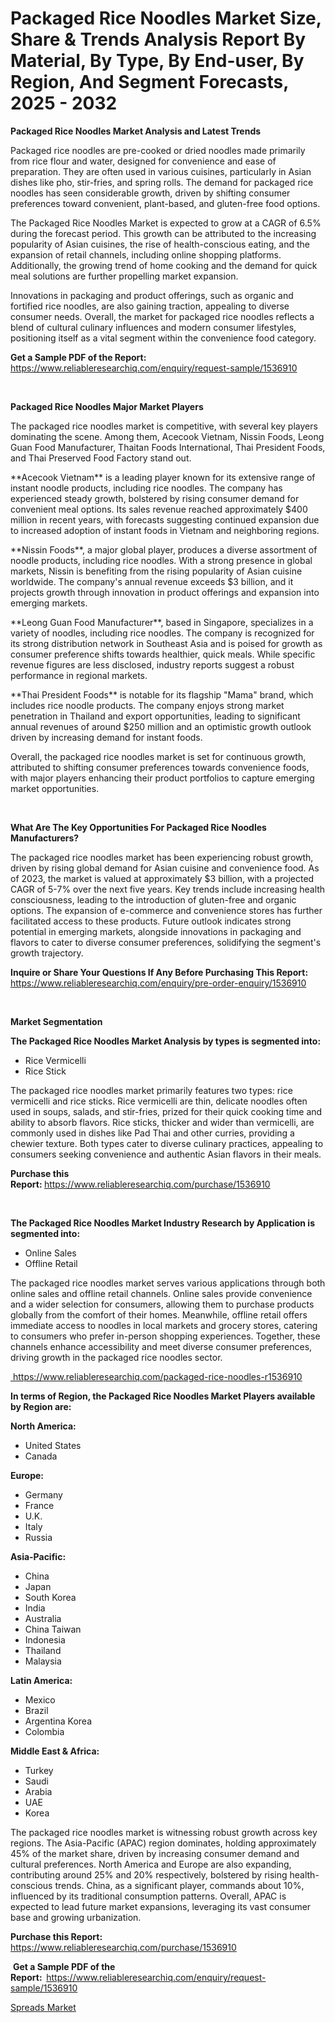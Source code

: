 <p><h1>Packaged Rice Noodles Market Size, Share & Trends Analysis Report By Material, By Type, By End-user, By Region, And Segment Forecasts, 2025 - 2032</h1></p><p><strong>Packaged Rice Noodles Market Analysis and Latest Trends</strong></p>
<p><p>Packaged rice noodles are pre-cooked or dried noodles made primarily from rice flour and water, designed for convenience and ease of preparation. They are often used in various cuisines, particularly in Asian dishes like pho, stir-fries, and spring rolls. The demand for packaged rice noodles has seen considerable growth, driven by shifting consumer preferences toward convenient, plant-based, and gluten-free food options. </p><p>The Packaged Rice Noodles Market is expected to grow at a CAGR of 6.5% during the forecast period. This growth can be attributed to the increasing popularity of Asian cuisines, the rise of health-conscious eating, and the expansion of retail channels, including online shopping platforms. Additionally, the growing trend of home cooking and the demand for quick meal solutions are further propelling market expansion. </p><p>Innovations in packaging and product offerings, such as organic and fortified rice noodles, are also gaining traction, appealing to diverse consumer needs. Overall, the market for packaged rice noodles reflects a blend of cultural culinary influences and modern consumer lifestyles, positioning itself as a vital segment within the convenience food category.</p></p>
<p><strong>Get a Sample PDF of the Report:&nbsp;</strong> <a href="https://www.reliableresearchiq.com/enquiry/request-sample/1536910?utm_campaign=3524&utm_medium=2&utm_source=Github&utm_content=ia&utm_term=07042025&utm_id=packaged-rice-noodles">https://www.reliableresearchiq.com/enquiry/request-sample/1536910</a></p>
<p>&nbsp;</p>
<p><strong>Packaged Rice Noodles Major Market Players</strong></p>
<p><p>The packaged rice noodles market is competitive, with several key players dominating the scene. Among them, Acecook Vietnam, Nissin Foods, Leong Guan Food Manufacturer, Thaitan Foods International, Thai President Foods, and Thai Preserved Food Factory stand out.</p><p>**Acecook Vietnam** is a leading player known for its extensive range of instant noodle products, including rice noodles. The company has experienced steady growth, bolstered by rising consumer demand for convenient meal options. Its sales revenue reached approximately $400 million in recent years, with forecasts suggesting continued expansion due to increased adoption of instant foods in Vietnam and neighboring regions.</p><p>**Nissin Foods**, a major global player, produces a diverse assortment of noodle products, including rice noodles. With a strong presence in global markets, Nissin is benefiting from the rising popularity of Asian cuisine worldwide. The company's annual revenue exceeds $3 billion, and it projects growth through innovation in product offerings and expansion into emerging markets.</p><p>**Leong Guan Food Manufacturer**, based in Singapore, specializes in a variety of noodles, including rice noodles. The company is recognized for its strong distribution network in Southeast Asia and is poised for growth as consumer preference shifts towards healthier, quick meals. While specific revenue figures are less disclosed, industry reports suggest a robust performance in regional markets.</p><p>**Thai President Foods** is notable for its flagship "Mama" brand, which includes rice noodle products. The company enjoys strong market penetration in Thailand and export opportunities, leading to significant annual revenues of around $250 million and an optimistic growth outlook driven by increasing demand for instant foods.</p><p>Overall, the packaged rice noodles market is set for continuous growth, attributed to shifting consumer preferences towards convenience foods, with major players enhancing their product portfolios to capture emerging market opportunities.</p></p>
<p>&nbsp;</p>
<p><strong>What Are The Key Opportunities For Packaged Rice Noodles Manufacturers?</strong></p>
<p><p>The packaged rice noodles market has been experiencing robust growth, driven by rising global demand for Asian cuisine and convenience food. As of 2023, the market is valued at approximately $3 billion, with a projected CAGR of 5-7% over the next five years. Key trends include increasing health consciousness, leading to the introduction of gluten-free and organic options. The expansion of e-commerce and convenience stores has further facilitated access to these products. Future outlook indicates strong potential in emerging markets, alongside innovations in packaging and flavors to cater to diverse consumer preferences, solidifying the segment's growth trajectory.</p></p>
<p><strong>Inquire or Share Your Questions If Any Before Purchasing This Report:</strong> <a href="https://www.reliableresearchiq.com/enquiry/pre-order-enquiry/1536910?utm_campaign=3524&utm_medium=2&utm_source=Github&utm_content=ia&utm_term=07042025&utm_id=packaged-rice-noodles">https://www.reliableresearchiq.com/enquiry/pre-order-enquiry/1536910</a></p>
<p>&nbsp;</p>
<p><strong>Market Segmentation</strong></p>
<p><strong>The Packaged Rice Noodles Market Analysis by types is segmented into:</strong></p>
<p><ul><li>Rice Vermicelli</li><li>Rice Stick</li></ul></p>
<p><p>The packaged rice noodles market primarily features two types: rice vermicelli and rice sticks. Rice vermicelli are thin, delicate noodles often used in soups, salads, and stir-fries, prized for their quick cooking time and ability to absorb flavors. Rice sticks, thicker and wider than vermicelli, are commonly used in dishes like Pad Thai and other curries, providing a chewier texture. Both types cater to diverse culinary practices, appealing to consumers seeking convenience and authentic Asian flavors in their meals.</p></p>
<p><strong>Purchase this Report:&nbsp;</strong><a href="https://www.reliableresearchiq.com/purchase/1536910?utm_campaign=3524&utm_medium=2&utm_source=Github&utm_content=ia&utm_term=07042025&utm_id=packaged-rice-noodles">https://www.reliableresearchiq.com/purchase/1536910</a></p>
<p>&nbsp;</p>
<p><strong>The Packaged Rice Noodles Market Industry Research by Application is segmented into:</strong></p>
<p><ul><li>Online Sales</li><li>Offline Retail</li></ul></p>
<p><p>The packaged rice noodles market serves various applications through both online sales and offline retail channels. Online sales provide convenience and a wider selection for consumers, allowing them to purchase products globally from the comfort of their homes. Meanwhile, offline retail offers immediate access to noodles in local markets and grocery stores, catering to consumers who prefer in-person shopping experiences. Together, these channels enhance accessibility and meet diverse consumer preferences, driving growth in the packaged rice noodles sector.</p></p>
<p><a href="https://www.reliableresearchiq.com/packaged-rice-noodles-r1536910?utm_campaign=3524&utm_medium=2&utm_source=Github&utm_content=ia&utm_term=07042025&utm_id=packaged-rice-noodles">&nbsp;https://www.reliableresearchiq.com/packaged-rice-noodles-r1536910</a></p>
<p><strong>In terms of Region, the Packaged Rice Noodles Market Players available by Region are:</strong></p>
<p>
    <p> <strong> North America: </strong>
        <ul>
            <li>United States</li>
            <li>Canada</li>
        </ul>
        </p> 
    <p> <strong> Europe: </strong>
        <ul>
            <li>Germany</li>
            <li>France</li>
            <li>U.K.</li>
            <li>Italy</li>
            <li>Russia</li>
        </ul>
        </p> 
    <p> <strong> Asia-Pacific: </strong>
        <ul>
            <li>China</li>
            <li>Japan</li>
            <li>South Korea</li>
            <li>India</li>
            <li>Australia</li>
            <li>China Taiwan</li>
            <li>Indonesia</li>
            <li>Thailand</li>
            <li>Malaysia</li>
        </ul>
        </p> 
    <p> <strong> Latin America: </strong>
        <ul>
            <li>Mexico</li>
            <li>Brazil</li>
            <li>Argentina Korea</li>
            <li>Colombia</li>
        </ul>
        </p> 
    <p> <strong> Middle East & Africa: </strong>
        <ul>
            <li>Turkey</li>
            <li>Saudi</li>
            <li>Arabia</li>
            <li>UAE</li>
            <li>Korea</li>
        </ul>
    </p>
    </p>
<p><p>The packaged rice noodles market is witnessing robust growth across key regions. The Asia-Pacific (APAC) region dominates, holding approximately 45% of the market share, driven by increasing consumer demand and cultural preferences. North America and Europe are also expanding, contributing around 25% and 20% respectively, bolstered by rising health-conscious trends. China, as a significant player, commands about 10%, influenced by its traditional consumption patterns. Overall, APAC is expected to lead future market expansions, leveraging its vast consumer base and growing urbanization.</p></p>
<p><strong>Purchase this Report: </strong><a href="https://www.reliableresearchiq.com/purchase/1536910?utm_campaign=3524&utm_medium=2&utm_source=Github&utm_content=ia&utm_term=07042025&utm_id=packaged-rice-noodles">https://www.reliableresearchiq.com/purchase/1536910</a></p>
<p>&nbsp;<strong>Get a Sample PDF of the Report:&nbsp;&nbsp;</strong><a href="https://www.reliableresearchiq.com/enquiry/request-sample/1536910?utm_campaign=3524&utm_medium=2&utm_source=Github&utm_content=ia&utm_term=07042025&utm_id=packaged-rice-noodles">https://www.reliableresearchiq.com/enquiry/request-sample/1536910</a></p>
<p><strong></strong></p>
<p><p><a href="https://github.com/mehakmiamid1/Market-Research-Report-List-1/blob/main/spreads-market.md?utm_campaign=3524&utm_medium=2&utm_source=Github&utm_content=ia&utm_term=07042025&utm_id=packaged-rice-noodles">Spreads Market</a></p></p>